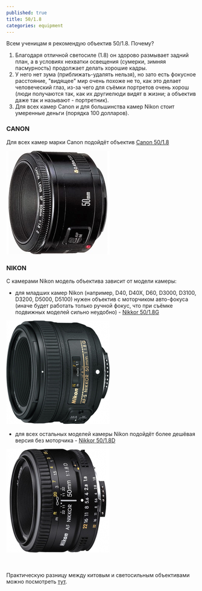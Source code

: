 ```yaml
---
published: true
title: 50/1.8
categories: equipment
---
```


Всем ученицам я рекомендую объектив 50/1.8. Почему?

1. Благодаря отличной светосиле (1.8) он здорово размывает задний план, а в условиях нехватки освещения (сумерки, зимняя пасмурность) продолжает делать хорошие кадры.
1. У него нет зума (приближать-удалять нельзя), но зато есть фокусное расстояние, "видящее" мир очень похоже не то, как это делает человеческий глаз, из-за чего для съёмки портретов очень хорош (люди получаются так, как их другиелюди видят в жизни; а объектив даже так и называют - портретник).
1. Для всех камер Canon и для большинства камер Nikon стоит умеренные деньги (порядка 100 долларов).

### CANON

Для всех камер марки Canon подойдёт объектив [Canon 50/1.8](http://hotline.ua/foto-obektivy/canon_ef_50mm_f18_ii/)

![canon50.jpg](/img/canon50.jpg)

### NIKON

С камерами Nikon модель объектива зависит от модели камеры:

- для младших камер Nikon (например, D40, D40X, D60, D3000, D3100, D3200, D5000, D5100) нужен объектив с моторчиком авто-фокуса (иначе будет работать только ручной фокус, что при съёмке подвижных моделей сильно неудобно) - [Nikkor 50/1.8G](http://hotline.ua/foto-obektivy/nikon-af-s-nikkor-50mm-f18g/)

![nikon50g.jpg](/img/nikon50g.jpg)

- для всех остальных моделей камеры Nikon подойдёт более дешёвая версия без моторчика - [Nikkor 50/1.8D](http://hotline.ua/foto-obektivy/nikon_af_nikkor_50mm_f18d/)

![nikon50d.jpg](/img/nikon50d.jpg)


<br><br>
Практическую разницу между китовым и светосильным объективами можно посмотреть [тут](https://picasaweb.google.com/103122489811088570130/185535565018?authkey=Gv1sRgCOzqlMzA56H6Yg&noredirect=1).

